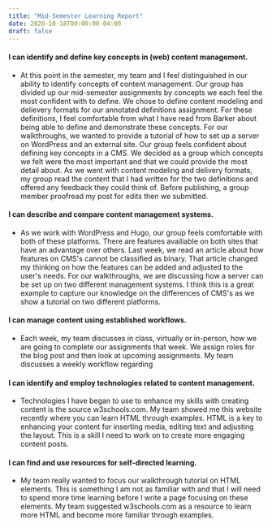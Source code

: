 ```yaml
---
title: "Mid-Semester Learning Report"
date: 2020-10-18T00:00:00-04:00
draft: false
---
```


#### I can identify and define key concepts in (web) content management.
- At this point in the semester, my team and I feel distinguished in our ability to identify concepts of content management. Our group has divided up our mid-semester assignments by concepts we each feel the most confident with to define. We chose to define content modeling and delievery formats for our annotated definitions assignment. For these definitions, I feel comfortable from what I have read from Barker about being able to define and demonstrate these concepts. For our walkthroughs, we wanted to provide a tutorial of how to set up a server on WordPress and an external site. Our group feels confident about defining key concepts in a CMS. We decided as a group which concepts we felt were the most important and that we could provide the most detail about. As we went with content modeling and delivery formats, my group read the content that I had written for the two definitions and offered any feedback they could think of. Before publishing, a group member proofread my post for edits then we submitted.

#### I can describe and compare content management systems.
- As we work with WordPress and Hugo, our group feels comfortable with both of these platforms. There are features availiable on both sites that have an advantage over others. Last week, we read an article about how features on CMS's cannot be classified as binary. That article changed my thinking on how the features can be added and adjusted to the user's needs. For our walkthroughs, we are discussing how a server can be set up on two different management systems. I think this is a great example to capture our knowledge on the differences of CMS's as we show a tutorial on two different platforms.

#### I can manage content using established workflows.
- Each week, my team discusses in class, virtually or in-person, how we are going to complete our assignments that week. We assign roles for the blog post and then look at upcoming assignments. My team discusses a weekly workflow regarding 

#### I can identify and employ technologies related to content management.
- Technologies I have began to use to enhance my skills with creating content is the source w3schools.com. My team showed me this website recently where you can learn HTML through examples. HTML is a key to enhancing your content for inserting media, editing text and adjusting the layout. This is a skill I need to work on to create more engaging content posts.

#### I can find and use resources for self-directed learning.
- My team really wanted to focus our walkthrough tutorial on HTML elements. This is something I am not as familiar with and that I will need to spend more time learning before I write a page focusing on these elements. My team suggested w3schools.com as a resource to learn more HTML and become more familiar through examples.
